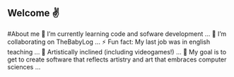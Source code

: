 ## Welcome ✌️

#About me
🌱 I’m currently learning code and sofware development ...
👯 I’m collaborating on TheBabyLog ...
⚡ Fun fact: My last job was in english teaching ...
🎨 Artistically inclined (including videogames!) ...
🔭 My goal is to get to create software that reflects artistry and art that embraces computer sciences ...

